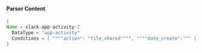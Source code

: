 #### Parser Content
```Java
{
Name = slack-app-activity-2
  DataType = "app-activity"
  Conditions = [ """"action": "file_shared"""", """"date_create":""" ]
}
```